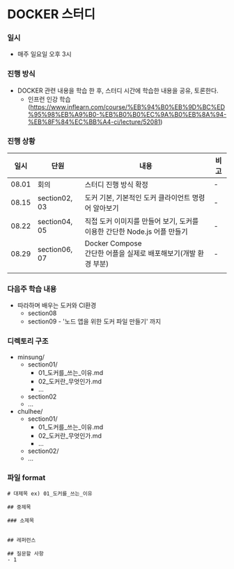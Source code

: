 # DOCKER 스터디

### 일시

* 매주 일요일 오후 3시



### 진행 방식

* DOCKER 관련 내용을 학습 한 후, 스터디 시간에 학습한 내용을 공유, 토론한다.
  * 인프런 인강 학습 (https://www.inflearn.com/course/%EB%94%B0%EB%9D%BC%ED%95%98%EB%A9%B0-%EB%B0%B0%EC%9A%B0%EB%8A%94-%EB%8F%84%EC%BB%A4-ci/lecture/52081)



### 진행 상황

| 일시  | 단원          | 내용                                                         | 비고 |
| ----- | ------------- | ------------------------------------------------------------ | ---- |
| 08.01 | 회의          | 스터디 진행 방식 확정                                        | -    |
| 08.15 | section02, 03 | 도커 기본, 기본적인 도커 클라이언트 명령어 알아보기          | -    |
| 08.22 | section04, 05 | 직접 도커 이미지를 만들어 보기, 도커를 이용한 간단한 Node.js 어플 만들기 | -    |
| 08.29 | section06, 07 | Docker Compose<br>간단한 어플을 실제로 배포해보기(개발 환경 부분) | -    |
|       |               |                                                              |      |



### 다음주 학습 내용

* 따라하며 배우는 도커와 CI환경
  * section08
  * section09 - '노드 앱을 위한 도커 파일 만들기' 까지



### 디렉토리 구조

* minsung/
  * section01/
    * 01\_도커를\_쓰는\_이유.md
    * 02\_도커란\_무엇인가.md
    * \...
  * section02
  * \...
* chulhee/
  * section01/
    * 01\_도커를\_쓰는\_이유.md
    * 02\_도커란\_무엇인가.md
    * \...
  * section02/
  * ...



### 파일 format

```
# 대제목 ex) 01_도커를_쓰는_이유

## 중제목 

### 소제목 


## 레퍼런스

## 질문할 사항
- 1

```



